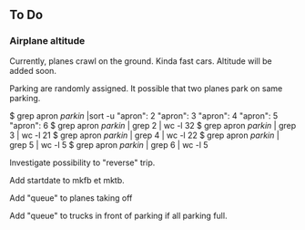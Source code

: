 ## To Do

### Airplane altitude

Currently, planes crawl on the ground. Kinda fast cars.
Altitude will be added soon.

Parking are randomly assigned. It possible that two planes park on same parking.


$ grep apron *parkin* |sort -u
        "apron": 2
        "apron": 3
        "apron": 4
        "apron": 5
        "apron": 6
$ grep apron *parkin* | grep 2 | wc -l
      32
$ grep apron *parkin* | grep 3 | wc -l
      21
$ grep apron *parkin* | grep 4 | wc -l
      22
$ grep apron *parkin* | grep 5 | wc -l
       5
$ grep apron *parkin* | grep 6 | wc -l
       5


Investigate possibility to "reverse" trip.


Add startdate to mkfb et mktb.

Add "queue" to planes taking off

Add "queue" to trucks in front of parking if all parking full.
